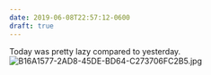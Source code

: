 ```yaml
---
date: 2019-06-08T22:57:12-0600
draft: true
---
```




Today was pretty lazy compared to yesterday. ![B16A1577-2AD8-45DE-BD64-C273706FC2B5.jpg](http://ianwhitney.micro.blog/uploads/2019/87fcc4f27d.jpg)



